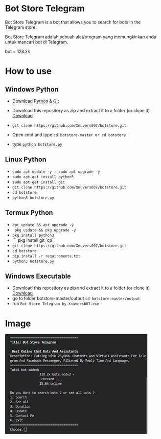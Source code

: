 # Bot Store Telegram

Bot Store Telegram is a bot that allows you to search for bots in the Telegram store.

Bot Store Telegram adalah sebuah alat/program yang memungkinkan anda untuk mencari bot di Telegram.

bot = 128.2k

# How to use

## Windows Python
- Download [Python](https://www.python.org/downloads/) & [Git](https://git-scm.com/downloads)
- Download this repository as zip and extract it to a folder (or clone it) [Download](https://github.com/Xnuvers007/botstore/archive/refs/heads/master.zip)

- ``` git clone https://github.com/Xnuvers007/botstore.git ```
- Open cmd and type ``` cd botstore-master or cd botstore ```
- type ``` python botstore.py ```

## Linux Python
- ``` sudo apt update -y ; sudo apt upgrade -y ```
- ``` sudo apt-get install python3 ```
- ``` sudo apt-get install git ```
- ``` git clone https://github.com/Xnuvers007/botstore.git ```
- ``` cd botstore ```
- ``` python3 botstore.py ```

## Termux Python
- ``` apt update && apt upgrade -y ```
- ``` pkg update && pkg upgrade -y```
- ``` pkg install python3 ```
- ``` pkg install git `cp``
- ``` git clone https://github.com/Xnuvers007/botstore.git ```
- ``` cd botstore ```
- ``` pip install -r requirements.txt ```
- ``` python3 botstore.py ```

## Windows Executable
- Download this repository as zip and extract it to a folder (or clone it) [Download](https://github.com/Xnuvers007/botstore/archive/refs/heads/master.zip)
- go to folder botstore-master/output ``` cd botstore-master/output ```
- run ``` Bot Store Telegram by Xnuvers007.exe ```

# Image
![Image](./gambar.PNG)